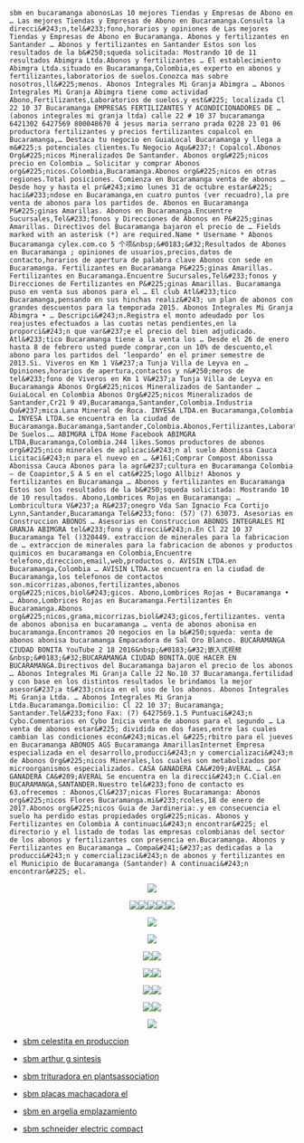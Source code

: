 
```
sbm en bucaramanga abonosLas 10 mejores Tiendas y Empresas de Abono en … Las mejores Tiendas y Empresas de Abono en Bucaramanga.Consulta la direcci&#243;n,tel&#233;fono,horarios y opiniones de Las mejores Tiendas y Empresas de Abono en Bucaramanga. Abonos y fertilizantes en Santander … Abonos y fertilizantes en Santander Estos son los resultados de la b&#250;squeda solicitada: Mostrando 10 de 11 resultados Abimgra Ltda.Abonos y fertilizantes … El establecimiento Abimgra Ltda.situado en Bucaramanga,Colombia,es experto en abonos y fertilizantes,laboratorios de suelos.Conozca mas sobre nosotros,ll&#225;menos. Abonos Integrales Mi Granja Abimgra … Abonos Integrales Mi Granja Abimgra tiene como actividad Abono,Fertilizantes,Laboratorios de suelos.y est&#225; localizada Cl 22 10 37 Bucaramanga EMPRESAS FERTILIZANTES Y ACONDICIONADORES DE … (abonos integrales mi granja ltda) calle 22 # 10 37 bucaramanga 6421302 6427569 800048670 4 jesus maria serrano prada 0228 23 01 06 productora fertilizantes y precios fertilizantes copalcol en Bucaramanga,… Destaca tu negocio en GuiaLocal Bucaramanga y llega a m&#225;s potenciales clientes.Tu Negocio Aqu&#237;! Copalcol.Abonos Org&#225;nicos Mineralizados De Santander. Abonos org&#225;nicos precio en Colombia … Solicitar y comprar Abonos org&#225;nicos.Colombia,Bucaramanga.Abonos org&#225;nicos en otras regiones.Total posiciones. Comienza en Bucaramanga venta de abonos … Desde hoy y hasta el pr&#243;ximo lunes 31 de octubre estar&#225; haci&#233;ndose en Bucaramanga,en cuatro puntos (ver recuadro),la pre venta de abonos para los partidos de. Abonos en Bucaramanga P&#225;ginas Amarillas. Abonos en Bucaramanga.Encuentre Sucursales,Tel&#233;fonos y Direcciones de Abonos en P&#225;ginas Amarillas. Directivos del Bucaramanga bajaron el precio de … Fields marked with an asterisk (*) are required.Name * Username * Abonos Bucaramanga cylex.com.co 5 个项&nbsp;&#0183;&#32;Resultados de Abonos en Bucaramanga ; opiniones de usuarios,precios,datos de contacto,horarios de apertura de palabra clave Abonos con sede en Bucaramanga. Fertilizantes en Bucaramanga P&#225;ginas Amarillas. Fertilizantes en Bucaramanga.Encuentre Sucursales,Tel&#233;fonos y Direcciones de Fertilizantes en P&#225;ginas Amarillas. Bucaramanga puso en venta sus abonos para el … El club Atl&#233;tico Bucaramanga,pensando en sus hinchas realiz&#243; un plan de abonos con grandes descuentos para la temporada 2015. Abonos Integrales Mi Granja Abimgra • … Descripci&#243;n.Registra el monto adeudado por los reajustes efectuados a las cuotas netas pendientes,en la proporci&#243;n que var&#237;e el precio del bien adjudicado. Atl&#233;tico Bucaramanga tiene a la venta los … Desde el 26 de enero hasta 8 de febrero usted puede comprar,con un 10% de descuento,el abono para los partidos del ‘leopardo’ en el primer semestre de 2013.Si. Viveros en Km 1 V&#237;a Tunja Villa de Leyva en … Opiniones,horarios de apertura,contactos y n&#250;meros de tel&#233;fono de Viveros en Km 1 V&#237;a Tunja Villa de Leyva en Bucaramanga Abonos Org&#225;nicos Mineralizados de Santander … GuiaLocal en Colombia Abonos Org&#225;nicos Mineralizados de Santander,Cr21 9 49,Bucaramanga,Santander,Colombia.Industria Qu&#237;mica.Lana Mineral de Roca. INYESA LTDA.en Bucaramanga,Colombia … INYESA LTDA.se encuentra en la ciudad de Bucaramanga.Bucaramanga,Santander,Colombia.Abonos,Fertilizantes,Laboratorios De Suelos.… ABIMGRA LTDA Home Facebook ABIMGRA LTDA,Bucaramanga,Colombia.244 likes.Somos productores de abonos org&#225;nico minerales de aplicaci&#243;n al suelo Abonissa Cauca Licitaci&#243;n para el nuevo en … &#161;Comprar Compost Abonissa Abonissa Cauca Abonos para la agr&#237;cultura en Bucaramanga Colombia — de Coapintor,S A S en el cat&#225;logo Allbiz! Abonos y fertilizantes en Bucaramanga … Abonos y fertilizantes en Bucaramanga Estos son los resultados de la b&#250;squeda solicitada: Mostrando 10 de 10 resultados. Abono,Lombrices Rojas en Bucaramanga: … Lombricultura V&#237;a R&#237;onegro Vda San Ignacio Fca Cortijo Lynn,Santander,Bucaramanga Tel&#233;fono: (57) (7) 63073. Asesorias en Construccion ABONOS … Asesorias en Construccion ABONOS INTEGRALES MI GRANJA ABIMGRA tel&#233;fono y direcci&#243;n.En Cl 22 10 37 Bucaramanga Tel ()320449. extraccion de minerales para la fabricacion de … extraccion de minerales para la fabricacion de abonos y productos quimicos en bucaramanga en Colombia,Encuentre telefono,direccion,email,web,productos o. AVISIN LTDA.en Bucaramanga,Colombia … AVISIN LTDA.se encuentra en la ciudad de Bucaramanga,los telefonos de contactos son.micorrizas,abonos,fertilizantes,abonos org&#225;nicos,biol&#243;gicos. Abono,Lombrices Rojas • Bucaramanga • … Abono,Lombrices Rojas en Bucaramanga.Fertilizantes En Bucaramanga.Abonos org&#225;nicos,grama,micorrizas,biol&#243;gicos,fertilizantes. venta de abonos abonisa en bucaramanga … venta de abonos abonisa en bucaramanga.Encontramos 20 negocios en la b&#250;squeda: venta de abonos abonisa bucaramanga Empacadora de Sal Oro Blanco. BUCARAMANGA CIUDAD BONITA YouTube 2 18 2016&nbsp;&#0183;&#32;嵌入式视频&nbsp;&#0183;&#32;BUCARAMANGA CIUDAD BONITA.QUE HACER EN BUCARAMANGA.Directivos del Bucaramanga bajaron el precio de los abonos … Abonos Integrales Mi Granja Calle 22 No.10 37 Bucaramanga.fertilidad y con base en los distintos resultados le brindamos la mejor asesor&#237;a t&#233;cnica en el uso de los abonos. Abonos Integrales Mi Granja Ltda. … Abonos Integrales Mi Granja Ltda.Bucaramanga.Domicilio: Cl 22 10 37; Bucaramanga; Santander.Tel&#233;fono Fax: (7) 6427569.1.5 Puntuaci&#243;n Cybo.Comentarios en Cybo Inicia venta de abonos para el segundo … La venta de abonos estar&#225; dividida en dos fases,entre las cuales cambian las condiciones econ&#243;micas.el &#225;rbitro para el jueves en Bucaramanga ABONOS AGS Bucaramanga AmarillasInternet Empresa especializada en el desarrollo,producci&#243;n y comercializaci&#243;n de Abonos Org&#225;nicos Minerales,los cuales son metabolizados por microorganismos especializados. CASA GANADERA CA&#209;AVERAL … CASA GANADERA CA&#209;AVERAL Se encuentra en la direcci&#243;n C.Cial.en BUCARAMANGA,SANTANDER.Nuestro tel&#233;fono de contacto es 63.ofrecemos : Abonos,Cl&#237;nicas Flores Bucaramanga: Abonos org&#225;nicos Flores Bucaramanga.mi&#233;rcoles,18 de enero de 2017.Abonos org&#225;nicos Guia de Jardineria:.y en consecuencia el suelo ha perdido estas propiedades org&#225;nicas. Abonos y Fertilizantes en Colombia A continuaci&#243;n encontrar&#225; el directorio y el listado de todas las empresas colombianas del sector de los abonos y fertilizantes con presencia en.Bucaramanga. Abonos y Fertilizantes en Bucaramanga … Compa&#241;&#237;as dedicadas a la producci&#243;n y comercializaci&#243;n de abonos y fertilizantes en el Municipio de Bucaramanga (Santander) A continuaci&#243;n encontrar&#225; el. 
```

<div align="center">

<a href="https://es-crusher.shibang-china.com/github&k=sbm+en+bucaramanga+abonos"><img src="https://static.shibang-china.com/es/crusher/logo.jpg"></a>

<a href="https://es-crusher.shibang-china.com/github&k=sbm+en+bucaramanga+abonos"><img src="https://static.shibang-china.com/es/crusher/index.jpg"></a><a href="https://es-crusher.shibang-china.com/material.htmlgithub&k=sbm+en+bucaramanga+abonos"><img src="https://static.shibang-china.com/es/crusher/material.jpg"></a><a href="https://es-crusher.shibang-china.com/application.htmlgithub&k=sbm+en+bucaramanga+abonos"><img src="https://static.shibang-china.com/es/crusher/application.jpg"></a><a href="https://es-crusher.shibang-china.com/aboutus.htmlgithub&k=sbm+en+bucaramanga+abonos"><img src="https://static.shibang-china.com/es/crusher/aboutus.jpg"></a><a href="https://es-crusher.shibang-china.com/contact.htmlgithub&k=sbm+en+bucaramanga+abonos"><img src="https://static.shibang-china.com/es/crusher/contact.jpg"></a>

<a href="https://es-crusher.shibang-china.com/github&k=sbm+en+bucaramanga+abonos"><img src="https://static.shibang-china.com/es/crusher/banner.jpg"></a>

<a href="https://swt.shibang-china.com/github&k=sbm+en+bucaramanga+abonos"><img src="https://static.shibang-china.com/es/crusher/text.jpg"></a>

<a href="https://swt.shibang-china.com/github&k=sbm+en+bucaramanga+abonos"><img src="https://static.shibang-china.com/es/crusher/chat.jpg"></a><a href="https://es-crusher.shibang-china.com/contact.htmlgithub&k=sbm+en+bucaramanga+abonos"><img src="https://static.shibang-china.com/es/crusher/message.jpg"></a>

<a href="https://es-crusher.shibang-china.com/products/pe.htmlgithub&k=sbm+en+bucaramanga+abonos"><img src="https://static.shibang-china.com/es/crusher/pe.jpg"></a><a href="https://es-crusher.shibang-china.com/products/pf.htmlgithub&k=sbm+en+bucaramanga+abonos"><img src="https://static.shibang-china.com/es/crusher/pf.jpg"></a>

<a href="https://es-crusher.shibang-china.com/products/hpt.htmlgithub&k=sbm+en+bucaramanga+abonos"><img src="https://static.shibang-china.com/es/crusher/hpt.jpg"></a><a href="https://es-crusher.shibang-china.com/products/vsi.htmlgithub&k=sbm+en+bucaramanga+abonos"><img src="https://static.shibang-china.com/es/crusher/vsi.jpg"></a>

<a href="https://es-crusher.shibang-china.com/products/klv.htmlgithub&k=sbm+en+bucaramanga+abonos"><img src="https://static.shibang-china.com/es/crusher/klv.jpg"></a><a href="https://es-crusher.shibang-china.com/products/portable.htmlgithub&k=sbm+en+bucaramanga+abonos"><img src="https://static.shibang-china.com/es/crusher/portable.jpg"></a>

<a href="https://swt.shibang-china.com/github&k=sbm+en+bucaramanga+abonos"><img src="https://static.shibang-china.com/es/crusher/case.jpg"></a>

</div>


* [sbm celestita en produccion](sbm%20celestita%20en%20produccion.md)

* [sbm arthur g sintesis](sbm%20arthur%20g%20sintesis.md)

* [sbm trituradora en plantsassociation](sbm%20trituradora%20en%20plantsassociation.md)

* [sbm placas machacadora el](sbm%20placas%20machacadora%20el.md)

* [sbm en argelia emplazamiento](sbm%20en%20argelia%20emplazamiento.md)

* [sbm schneider electric compact](sbm%20schneider%20electric%20compact.md)